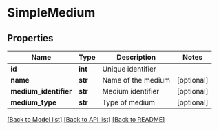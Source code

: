 # SimpleMedium

## Properties
Name | Type | Description | Notes
------------ | ------------- | ------------- | -------------
**id** | **int** | Unique identifier | 
**name** | **str** | Name of the medium | [optional] 
**medium_identifier** | **str** | Medium identifier | [optional] 
**medium_type** | **str** | Type of medium | [optional] 

[[Back to Model list]](../README.md#documentation-for-models) [[Back to API list]](../README.md#documentation-for-api-endpoints) [[Back to README]](../README.md)

